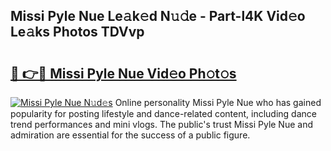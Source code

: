 ## Missi Pyle Nue Le𝚊k𝚎d N𝚞𝚍e - Part-l4K Vid𝚎o Le𝚊ks Photos TDVvp

# <h2><a href="http://fb03ljy.evod.top/?m=Missi+Pyle+Nue">🔗 👉🔴 Missi Pyle Nue Vid𝚎o Ph𝚘t𝚘s</a></h2>

[![Missi Pyle Nue N𝚞d𝚎s](https://i.imgur.com/8V9OHl7.gif)](http://fb03ljy.evod.top/?m=Missi+Pyle+Nue)
Online personality Missi Pyle Nue who has gained popularity for posting lifestyle and dance-related content, including dance trend performances and mini vlogs. The public's trust Missi Pyle Nue and admiration are essential for the success of a public figure. 
